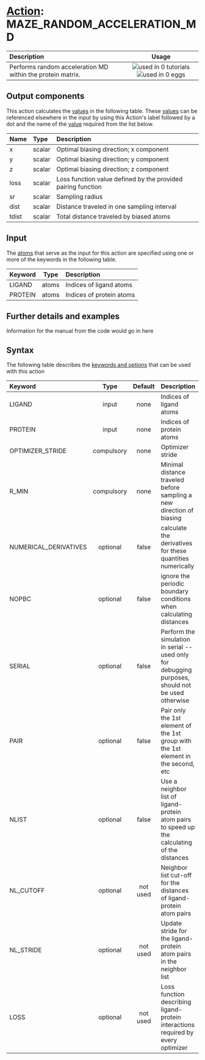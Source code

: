# [Action](actions.md): MAZE_RANDOM_ACCELERATION_MD

| Description    | Usage |
|:--------|:--------:|
| Performs random acceleration MD within the protein matrix. | ![used in 0 tutorials](https://img.shields.io/badge/tutorials-0-red.svg)![used in 0 eggs](https://img.shields.io/badge/nest-0-red.svg) | 

## Output components

This action calculates the [values](pecifying_arguments.html) in the following table.  These [values](pecifying_arguments.html) can be referenced elsewhere in the input by using this Action's label followed by a dot and the name of the [value](pecifying_arguments.html) required from the list below.

| Name | Type | Description |
|:-------|:-----|:-------|
| x | scalar | Optimal biasing direction; x component | 
| y | scalar | Optimal biasing direction; y component | 
| z | scalar | Optimal biasing direction; z component | 
| loss | scalar | Loss function value defined by the provided pairing function | 
| sr | scalar | Sampling radius | 
| dist | scalar | Distance traveled in one sampling interval | 
| tdist | scalar | Total distance traveled by biased atoms | 


## Input

The [atoms](specifying_atoms.html) that serve as the input for this action are specified using one or more of the keywords in the following table.

| Keyword |  Type | Description |
|:--------|:------:|:-----------|
| LIGAND | atoms | Indices of ligand atoms |
| PROTEIN | atoms | Indices of protein atoms |


## Further details and examples 
Information for the manual from the code would go in here 
## Syntax 
The following table describes the [keywords and options](parsing.md) that can be used with this action 

| Keyword | Type | Default | Description |
|:-------|:----:|:-------:|:-----------|
| LIGAND | input | none | Indices of ligand atoms |
| PROTEIN | input | none | Indices of protein atoms |
| OPTIMIZER_STRIDE | compulsory | none | Optimizer stride |
| R_MIN | compulsory | none | Minimal distance traveled before sampling a new direction of biasing |
| NUMERICAL_DERIVATIVES | optional | false |  calculate the derivatives for these quantities numerically |
| NOPBC | optional | false |  ignore the periodic boundary conditions when calculating distances |
| SERIAL | optional | false |  Perform the simulation in serial -- used only for debugging purposes, should not be used otherwise |
| PAIR | optional | false |  Pair only the 1st element of the 1st group with the 1st element in the second, etc |
| NLIST | optional | false |  Use a neighbor list of ligand-protein atom pairs to speed up the calculating of the distances |
| NL_CUTOFF | optional | not used | Neighbor list cut-off for the distances of ligand-protein atom pairs |
| NL_STRIDE | optional | not used | Update stride for the ligand-protein atom pairs in the neighbor list |
| LOSS | optional | not used | Loss function describing ligand-protein interactions required by every optimizer |
